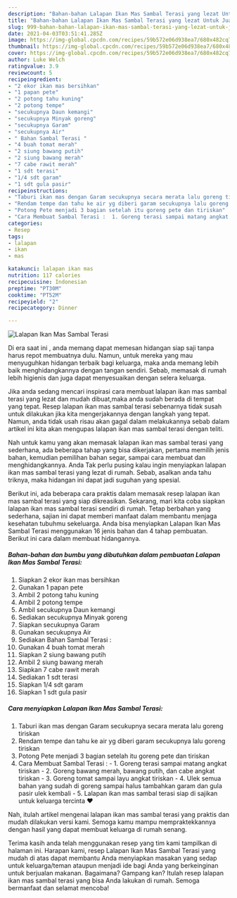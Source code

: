 ```yaml
---
description: "Bahan-bahan Lalapan Ikan Mas Sambal Terasi yang lezat Untuk Jualan"
title: "Bahan-bahan Lalapan Ikan Mas Sambal Terasi yang lezat Untuk Jualan"
slug: 999-bahan-bahan-lalapan-ikan-mas-sambal-terasi-yang-lezat-untuk-jualan
date: 2021-04-03T03:51:41.285Z
image: https://img-global.cpcdn.com/recipes/59b572e06d938ea7/680x482cq70/lalapan-ikan-mas-sambal-terasi-foto-resep-utama.jpg
thumbnail: https://img-global.cpcdn.com/recipes/59b572e06d938ea7/680x482cq70/lalapan-ikan-mas-sambal-terasi-foto-resep-utama.jpg
cover: https://img-global.cpcdn.com/recipes/59b572e06d938ea7/680x482cq70/lalapan-ikan-mas-sambal-terasi-foto-resep-utama.jpg
author: Luke Welch
ratingvalue: 3.9
reviewcount: 5
recipeingredient:
- "2 ekor ikan mas bersihkan"
- "1 papan pete"
- "2 potong tahu kuning"
- "2 potong tempe"
- "secukupnya Daun kemangi"
- "secukupnya Minyak goreng"
- "secukupnya Garam"
- "secukupnya Air"
- " Bahan Sambal Terasi "
- "4 buah tomat merah"
- "2 siung bawang putih"
- "2 siung bawang merah"
- "7 cabe rawit merah"
- "1 sdt terasi"
- "1/4 sdt garam"
- "1 sdt gula pasir"
recipeinstructions:
- "Taburi ikan mas dengan Garam secukupnya secara merata lalu goreng tiriskan"
- "Rendam tempe dan tahu ke air yg diberi garam secukupnya lalu goreng tiriskan"
- "Potong Pete menjadi 3 bagian setelah itu goreng pete dan tiriskan"
- "Cara Membuat Sambal Terasi :  1. Goreng terasi sampai matang angkat tiriskan 2. Goreng bawang merah, bawang putih, dan cabe angkat tiriskan 3. Goreng tomat sampai layu angkat tiriskan 4. Ulek semua bahan yang sudah di goreng sampai halus tambahkan garam dan gula pasir ulek kembali 5. Lalapan ikan mas sambal terasi siap di sajikan untuk keluarga tercinta ❤"
categories:
- Resep
tags:
- lalapan
- ikan
- mas

katakunci: lalapan ikan mas 
nutrition: 117 calories
recipecuisine: Indonesian
preptime: "PT30M"
cooktime: "PT52M"
recipeyield: "2"
recipecategory: Dinner

---
```



![Lalapan Ikan Mas Sambal Terasi](https://img-global.cpcdn.com/recipes/59b572e06d938ea7/680x482cq70/lalapan-ikan-mas-sambal-terasi-foto-resep-utama.jpg)

Di era  saat ini , anda memang dapat memesan hidangan siap saji tanpa harus repot membuatnya dulu. Namun, untuk mereka yang mau menyuguhkan hidangan terbaik bagi keluarga, maka anda memang lebih baik menghidangkannya dengan tangan sendiri. Sebab, memasak di rumah lebih higienis dan juga dapat menyesuaikan dengan selera keluarga.

Jika anda sedang mencari inspirasi cara membuat lalapan ikan mas sambal terasi yang lezat dan mudah dibuat,maka anda sudah berada di tempat yang tepat. Resep lalapan ikan mas sambal terasi  sebenarnya tidak susah untuk dilakukan jika kita mengerjakannya dengan langkah yang tepat. Namun, anda tidak usah risau akan gagal dalam melakukannya 
sebab dalam artikel ini kita akan mengupas lalapan ikan mas sambal terasi dengan teliti.  



Nah untuk kamu yang akan memasak lalapan ikan mas sambal terasi yang sederhana, ada beberapa tahap yang bisa dikerjakan, pertama memilih jenis bahan, kemudian pemilihan bahan segar, sampai cara membuat dan menghidangkannya. Anda Tak perlu pusing kalau ingin menyiapkan lalapan ikan mas sambal terasi yang lezat di rumah. Sebab, asalkan anda  tahu triknya, maka hidangan ini dapat jadi suguhan yang spesial.

Berikut ini, ada beberapa cara praktis  dalam memasak resep lalapan ikan mas sambal terasi yang siap dikreasikan. Sekarang, mari kita coba siapkan lalapan ikan mas sambal terasi sendiri di rumah. Tetap berbahan yang sederhana, sajian ini dapat memberi manfaat dalam membantu menjaga kesehatan tubuhmu sekeluarga. Anda bisa menyiapkan Lalapan Ikan Mas Sambal Terasi menggunakan 16 jenis bahan dan 4 tahap pembuatan. Berikut ini cara dalam membuat hidangannya.

<!--inarticleads1-->

##### Bahan-bahan dan bumbu yang dibutuhkan dalam pembuatan Lalapan Ikan Mas Sambal Terasi:

1. Siapkan 2 ekor ikan mas bersihkan
1. Gunakan 1 papan pete
1. Ambil 2 potong tahu kuning
1. Ambil 2 potong tempe
1. Ambil secukupnya Daun kemangi
1. Sediakan secukupnya Minyak goreng
1. Siapkan secukupnya Garam
1. Gunakan secukupnya Air
1. Sediakan  Bahan Sambal Terasi :
1. Gunakan 4 buah tomat merah
1. Siapkan 2 siung bawang putih
1. Ambil 2 siung bawang merah
1. Siapkan 7 cabe rawit merah
1. Sediakan 1 sdt terasi
1. Siapkan 1/4 sdt garam
1. Siapkan 1 sdt gula pasir




<!--inarticleads2-->

##### Cara menyiapkan Lalapan Ikan Mas Sambal Terasi:

1. Taburi ikan mas dengan Garam secukupnya secara merata lalu goreng tiriskan
1. Rendam tempe dan tahu ke air yg diberi garam secukupnya lalu goreng tiriskan
1. Potong Pete menjadi 3 bagian setelah itu goreng pete dan tiriskan
1. Cara Membuat Sambal Terasi :  - 1. Goreng terasi sampai matang angkat tiriskan - 2. Goreng bawang merah, bawang putih, dan cabe angkat tiriskan - 3. Goreng tomat sampai layu angkat tiriskan - 4. Ulek semua bahan yang sudah di goreng sampai halus tambahkan garam dan gula pasir ulek kembali - 5. Lalapan ikan mas sambal terasi siap di sajikan untuk keluarga tercinta ❤




Nah, itulah artikel mengenai  lalapan ikan mas sambal terasi  yang praktis dan mudah dilakukan versi kami. Semoga kamu mampu mempraktekkannya dengan hasil yang dapat membuat keluarga di rumah senang. 

Terima kasih anda telah menggunakan resep yang tim kami tampilkan di halaman ini. Harapan kami, resep  Lalapan Ikan Mas Sambal Terasi yang mudah di atas dapat membantu Anda menyiapkan masakan yang sedap untuk keluarga/teman ataupun menjadi ide bagi Anda yang berkeinginan untuk berjualan makanan. Bagaimana? Gampang kan? Itulah resep lalapan ikan mas sambal terasi yang bisa Anda lakukan di rumah. Semoga bermanfaat dan selamat mencoba!

